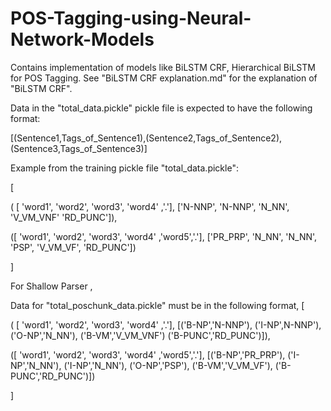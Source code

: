 # POS-Tagging-using-Neural-Network-Models
Contains implementation of models like BiLSTM CRF, Hierarchical BiLSTM for POS Tagging.
See "BiLSTM CRF explanation.md" for the explanation of "BiLSTM CRF".

Data in the "total_data.pickle" pickle file is expected to have the following format:

[(Sentence1,Tags_of_Sentence1),(Sentence2,Tags_of_Sentence2),(Sentence3,Tags_of_Sentence3)]

Example from the training pickle file "total_data.pickle":

[

( [ 'word1', 'word2', 'word3', 'word4' ,'.'], ['N-NNP', 'N-NNP', 'N_NN', 'V_VM_VNF' 'RD_PUNC']),

([ 'word1', 'word2', 'word3', 'word4' ,'word5','.'], ['PR_PRP', 'N_NN', 'N_NN', 'PSP', 'V_VM_VF', 'RD_PUNC'])

]

For Shallow Parser ,

Data for "total_poschunk_data.pickle" must be in the following format,
[

( [ 'word1', 'word2', 'word3', 'word4' ,'.'], [('B-NP','N-NNP'), ('I-NP',N-NNP'), ('O-NP','N_NN'), ('B-VM','V_VM_VNF') ('B-PUNC','RD_PUNC')]),

([ 'word1', 'word2', 'word3', 'word4' ,'word5','.'], [('B-NP','PR_PRP'), ('I-NP','N_NN'), ('I-NP','N_NN'), ('O-NP','PSP'), ('B-VM','V_VM_VF'), ('B-PUNC','RD_PUNC')])

]
